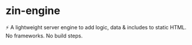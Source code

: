 # zin-engine
⚡ A lightweight server engine to add logic, data &amp; includes to static HTML. No frameworks. No build steps.
